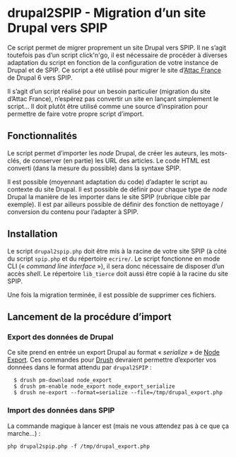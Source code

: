 drupal2SPIP - Migration d’un site Drupal vers SPIP
==================================================

Ce script permet de migrer proprement un site Drupal vers SPIP. Il ne s’agit toutefois pas d’un script click'n'go, il est nécessaire de procéder à diverses adaptation du script en fonction de la configuration de votre instance de Drupal et de SPIP. Ce script a été utilisé pour migrer le site d’[Attac France](http://france.attac.org) de Drupal 6 vers SPIP.

Il s’agit d’un script réalisé pour un besoin particulier (migration du site d’Attac France), n’espérez pas convertir un site en lançant simplement le script… Il doit plutôt être utilisé comme une source d’inspiration pour permettre de faire votre propre script d’import.

## Fonctionnalités

Le script permet d’importer les *node* Drupal, de créer les auteurs, les mots-clés, de conserver (en partie) les URL des articles. Le code HTML est converti (dans la mesure du possible) dans la syntaxe SPIP.

Il est possible (moyennant adaptation du code) d’adapter le script au contexte du site Drupal. Il est possible de définir pour chaque type de *node* Drupal la manière de les importer dans le site SPIP (rubrique cible par exemple). Il est par ailleurs possible de définir des fonction de nettoyage / conversion du contenu pour l’adapter à SPIP.

## Installation

Le script `drupal2spip.php` doit être mis à la racine de votre site SPIP (à côté du script `spip.php` et du répertoire `ecrire/`. Le script fonctionne en mode CLI (« *command line interface* »), il sera donc nécessaire de disposer d’un accès *shell*. Le répertoire ``lib_tierce`` doit aussi être copié à la racine du site SPIP.

Une fois la migration terminée, il est possible de supprimer ces fichiers.

## Lancement de la procédure d’import

### Export des données de Drupal

Ce site prend en entrée un export Drupal au format « *serialize* » de [Node Export](https://drupal.org/project/node_export). Ces commandes pour [Drush](https://github.com/drush-ops/drush) devraient permettre d’exporter vos données dans le format attendu par `drupal2SPIP` :

```
  $ drush pm-download node_export
  $ drush pm-enable node_export node_export_serialize
  $ drush ne-export --format=serialize --file=/tmp/drupal_export.php
```

### Import des données dans SPIP

La commande magique à lancer est (mais ne vous attendez pas à ce que ça marche…) :
```
php drupal2spip.php -f /tmp/drupal_export.php
```
